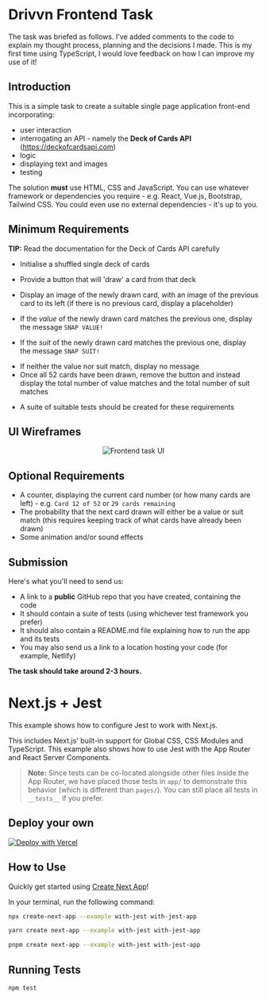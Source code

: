 # Drivvn Frontend Task

The task was briefed as follows. I've added comments to the code to explain my thought process, planning and the decisions I made.
This is my first time using TypeScript, I would love feedback on how I can improve my use of it!

## Introduction

This is a simple task to create a suitable single page application front-end incorporating:

-   user interaction
-   interrogating an API - namely the **Deck of Cards API** (https://deckofcardsapi.com)
-   logic
-   displaying text and images
-   testing

The solution **must** use HTML, CSS and JavaScript. You can use whatever framework or dependencies you require - e.g. React, Vue.js, Bootstrap, Tailwind CSS. You could even use no external dependencies - it's up to you.

<!-- Use Next.js and React with Jest -->

## Minimum Requirements

<!-- Here's the MVP, develop these features first, don't touch the Optional Requirements until later -->

**TIP:** Read the documentation for the Deck of Cards API carefully

<!-- read the api and make some notes about the routes i will use for it

https://deckofcardsapi.com/api/deck/new/shuffle/?deck_count=1
Returns JSON:
{
  "success": true,
  "deck_id": "3p40paa87x90",
  "shuffled": true,
  "remaining": 52
}

NB the deck_id won't work after 2 weeks if no action has been used, maybe put this in the readme at the end?

Store that deck_id in a variable and use it to draw cards with:
https://deckofcardsapi.com/api/deck/<<deck_id>>/draw/?count=2

Returns JSON:
{
    "success": true,
    "deck_id": "kxozasf3edqu",
    "cards": [
        {
            "code": "6H",
            "image": "https://deckofcardsapi.com/static/img/6H.png",
            "images": {
                          "svg": "https://deckofcardsapi.com/static/img/6H.svg",
                          "png": "https://deckofcardsapi.com/static/img/6H.png"
                      },
            "value": "6",
            "suit": "HEARTS"
        },
        {
            "code": "5S",
            "image": "https://deckofcardsapi.com/static/img/5S.png",
            "images": {
                          "svg": "https://deckofcardsapi.com/static/img/5S.svg",
                          "png": "https://deckofcardsapi.com/static/img/5S.png"
                      },
            "value": "5",
            "suit": "SPADES"
        }
    ],
    "remaining": 50
}
-->

-   Initialise a shuffled single deck of cards
<!--
do the new deck call, store the deckId
on page load, make a request to https://deckofcardsapi.com/api/deck/new/shuffle/?deck_count=1
set the deckId to a const.
-->
-   Provide a button that will 'draw' a card from that deck
<!--
do the draw call with 1, store the card in state

function DrawCard
fetch to https://deckofcardsapi.com/api/deck/<<deck_id>>/draw/?count=1
set newCard to the response

Button
onClick DrawCard
-->

-   Display an image of the newly drawn card, with an image of the previous card to its left (if there is no previous card, display a placeholder)
<!-- two divs, placeholder left div with some image, on draw, the incoming card from the draw function populates the right div. On next draw, the card in the right div populates the left div

function moveOldCard
set oldCard to the current card in newCard

before setting newCard to the response in drawCard, call moveOldCard

pass down newCard and oldCard to the table component.

Table component just renders the cards passed to it

<div className="table">
  <div className="left">
    <img src={oldCard.image} alt={oldCard.code} />
  </div>
  <div className="right">
    <img src={newCard.image} alt={newCard.code} />
  </div>

-->

-   If the _value_ of the newly drawn card matches the previous one, display the message `SNAP VALUE!`
<!-- If the "value" of both cards in state is the same, display 'SNAP VALUE!'

function isSnapValue
return newCard.value === oldCard.value

call this after set newCard in drawCard

-->

-   If the _suit_ of the newly drawn card matches the previous one, display the message `SNAP SUIT!`
<!-- If the "suit" of both cards in state is the same, display 'SNAP SUIT!' 
function isSnapSuit
return newCard.suit === oldCard.suit

call this after set newCard in drawCard

-->

-   If neither the value nor suit match, display no message
-   Once all 52 cards have been drawn, remove the button and instead display the total number of value matches and the total number of suit matches
<!-- add a counter, tracking occurances of snap value or snap suit. Maybe just pass this to a component with display:none and on 52 cards drawn, set the button display none and the value/suit matches to display something? -->
-   A suite of suitable tests should be created for these requirements
<!--
test the components individually, maybe add a fixture for the cards in the codebase?
add cypress, make it click everything and see that the things are there/not there? -->

## UI Wireframes

<!-- Use these as guides for the styling once the code is working -->

<p align="center">
  <img src="https://user-images.githubusercontent.com/659658/111351711-5def5f00-867b-11eb-8550-797762f6b1f1.png" alt="Frontend task UI"/>
</p>

## Optional Requirements

-   A counter, displaying the current card number (or how many cards are left) - e.g. `Card 12 of 52` or `29 cards remaining`
-   The probability that the next card drawn will either be a value or suit match (this requires keeping track of what cards have already been drawn)
-   Some animation and/or sound effects

## Submission

Here's what you'll need to send us:

-   A link to a **public** GitHub repo that you have created, containing the code
-   It should contain a suite of tests (using whichever test framework you prefer)
-   It should also contain a README.md file explaining how to run the app and its tests
-   You may also send us a link to a location hosting your code (for example, Netlify)

**The task should take around 2-3 hours.**

# Next.js + Jest

This example shows how to configure Jest to work with Next.js.

This includes Next.js' built-in support for Global CSS, CSS Modules and TypeScript. This example also shows how to use Jest with the App Router and React Server Components.

> **Note:** Since tests can be co-located alongside other files inside the App Router, we have placed those tests in `app/` to demonstrate this behavior (which is different than `pages/`). You can still place all tests in `__tests__` if you prefer.

## Deploy your own

[![Deploy with Vercel](https://vercel.com/button)](https://vercel.com/new/clone?repository-url=https://github.com/vercel/next.js/tree/canary/examples/with-jest&project-name=with-jest&repository-name=with-jest)

## How to Use

Quickly get started using [Create Next App](https://github.com/vercel/next.js/tree/canary/packages/create-next-app#readme)!

In your terminal, run the following command:

```bash
npx create-next-app --example with-jest with-jest-app
```

```bash
yarn create next-app --example with-jest with-jest-app
```

```bash
pnpm create next-app --example with-jest with-jest-app
```

## Running Tests

```bash
npm test
```

